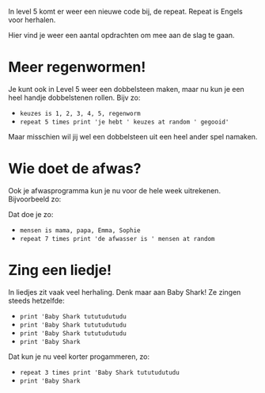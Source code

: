In level 5 komt er weer een nieuwe code bij, de repeat. Repeat is Engels voor herhalen.

Hier vind je weer een aantal opdrachten om mee aan de slag te gaan.

# Meer regenwormen!
Je kunt ook in Level 5 weer een dobbelsteen maken, maar nu kun je een heel handje dobbelstenen rollen. Bijv zo:

* `keuzes is 1, 2, 3, 4, 5, regenworm`
* `repeat 5 times print 'je hebt ' keuzes at random ' gegooid'`

Maar misschien wil jij wel een dobbelsteen uit een heel ander spel namaken.

# Wie doet de afwas?
Ook je afwasprogramma kun je nu voor de hele week uitrekenen. Bijvoorbeeld zo:

Dat doe je zo:

* `mensen is mama, papa, Emma, Sophie`
* `repeat 7 times print 'de afwasser is ' mensen at random`

# Zing een liedje!

In liedjes zit vaak veel herhaling. Denk maar aan Baby Shark! Ze zingen steeds hetzelfde:

* `print 'Baby Shark tututudutudu`
* `print 'Baby Shark tututudutudu`
* `print 'Baby Shark tututudutudu`
* `print 'Baby Shark`

Dat kun je nu veel korter progammeren, zo:
* `repeat 3 times print 'Baby Shark tututudutudu`
* `print 'Baby Shark`
